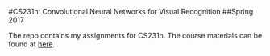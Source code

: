 #CS231n: Convolutional Neural Networks for Visual Recognition
##Spring 2017

The repo contains my assignments for CS231n. The course materials can be found at [here](http://cs231n.stanford.edu/).
